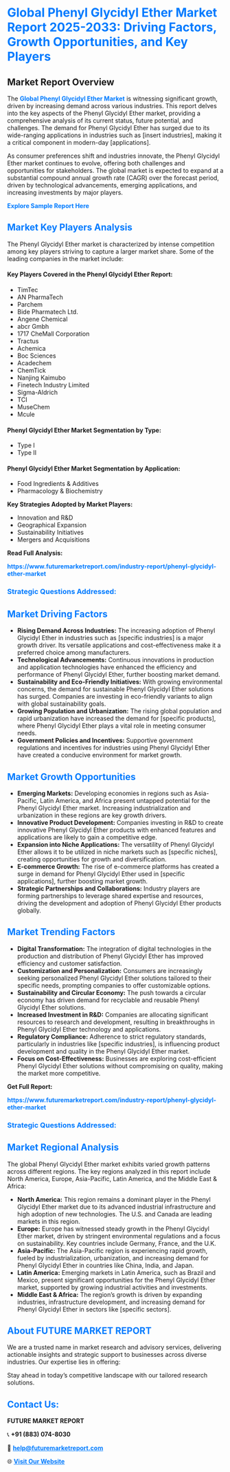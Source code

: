 <h1 style="color: #007BFF;">Global Phenyl Glycidyl Ether Market Report 2025-2033: Driving Factors, Growth Opportunities, and Key Players</h1>

<section id="overview">
<h2>Market Report Overview</h2>
<p>The <a href="https://www.futuremarketreport.com/industry-report/phenyl-glycidyl-ether-market" style="color: #007BFF; text-decoration: none;"><strong>Global Phenyl Glycidyl Ether Market</strong></a> is witnessing significant growth, driven by increasing demand across various industries. This report delves into the key aspects of the Phenyl Glycidyl Ether market, providing a comprehensive analysis of its current status, future potential, and challenges. The demand for Phenyl Glycidyl Ether has surged due to its wide-ranging applications in industries such as [insert industries], making it a critical component in modern-day [applications].</p>
<p>As consumer preferences shift and industries innovate, the Phenyl Glycidyl Ether market continues to evolve, offering both challenges and opportunities for stakeholders. The global market is expected to expand at a substantial compound annual growth rate (CAGR) over the forecast period, driven by technological advancements, emerging applications, and increasing investments by major players.</p>
</section>

<section id="overview">
<p><a href="https://www.futuremarketreport.com/request-sample/reportId=110032" style="color: #007BFF; text-decoration: none;"><strong>Explore Sample Report Here</strong></a></p>
</section>

<section id="key-players">
<h2 style="color: #007BFF;">Market Key Players Analysis</h2>
<p>The Phenyl Glycidyl Ether market is characterized by intense competition among key players striving to capture a larger market share. Some of the leading companies in the market include:</p>
<h4>Key Players Covered in the Phenyl Glycidyl Ether Report:</h4>
<ul><li>TimTec</li><li>AN PharmaTech</li><li>Parchem</li><li>Bide Pharmatech Ltd.</li><li>Angene Chemical</li><li>abcr Gmbh</li><li>1717 CheMall Corporation</li><li>Tractus</li><li>Achemica</li><li>Boc Sciences</li><li>Acadechem</li><li>ChemTick</li><li>Nanjing Kaimubo</li><li>Finetech Industry Limited</li><li>Sigma-Aldrich</li><li>TCI</li><li>MuseChem</li><li>Mcule</li></ul>
<h4>Phenyl Glycidyl Ether Market Segmentation by Type:</h4>
<ul><li>Type I</li><li>Type II</li></ul>

<h4>Phenyl Glycidyl Ether Market Segmentation by Application:</h4>
<ul><li>Food Ingredients &amp; Additives</li><li>Pharmacology &amp; Biochemistry</li></ul>
<p><strong>Key Strategies Adopted by Market Players:</strong></p>
<ul>
<li>Innovation and R&D</li>
<li>Geographical Expansion</li>
<li>Sustainability Initiatives</li>
<li>Mergers and Acquisitions</li>
</ul>
</section>

<section>
<p><strong>Read Full Analysis: </strong></p><a href="https://www.futuremarketreport.com/industry-report/phenyl-glycidyl-ether-market" style="color: #007BFF; text-decoration: none;"><strong>https://www.futuremarketreport.com/industry-report/phenyl-glycidyl-ether-market</strong></a>
<h3 style="color: #007BFF;">Strategic Questions Addressed:</h3>
</section>

<section id="driving-factors">
<h2 style="color: #007BFF;">Market Driving Factors</h2>
<ul>
<li><strong>Rising Demand Across Industries:</strong> The increasing adoption of Phenyl Glycidyl Ether in industries such as [specific industries] is a major growth driver. Its versatile applications and cost-effectiveness make it a preferred choice among manufacturers.</li>
<li><strong>Technological Advancements:</strong> Continuous innovations in production and application technologies have enhanced the efficiency and performance of Phenyl Glycidyl Ether, further boosting market demand.</li>
<li><strong>Sustainability and Eco-Friendly Initiatives:</strong> With growing environmental concerns, the demand for sustainable Phenyl Glycidyl Ether solutions has surged. Companies are investing in eco-friendly variants to align with global sustainability goals.</li>
<li><strong>Growing Population and Urbanization:</strong> The rising global population and rapid urbanization have increased the demand for [specific products], where Phenyl Glycidyl Ether plays a vital role in meeting consumer needs.</li>
<li><strong>Government Policies and Incentives:</strong> Supportive government regulations and incentives for industries using Phenyl Glycidyl Ether have created a conducive environment for market growth.</li>
</ul>
</section>

<section id="growth-opportunities">
<h2 style="color: #007BFF;">Market Growth Opportunities</h2>
<ul>
<li><strong>Emerging Markets:</strong> Developing economies in regions such as Asia-Pacific, Latin America, and Africa present untapped potential for the Phenyl Glycidyl Ether market. Increasing industrialization and urbanization in these regions are key growth drivers.</li>
<li><strong>Innovative Product Development:</strong> Companies investing in R&D to create innovative Phenyl Glycidyl Ether products with enhanced features and applications are likely to gain a competitive edge.</li>
<li><strong>Expansion into Niche Applications:</strong> The versatility of Phenyl Glycidyl Ether allows it to be utilized in niche markets such as [specific niches], creating opportunities for growth and diversification.</li>
<li><strong>E-commerce Growth:</strong> The rise of e-commerce platforms has created a surge in demand for Phenyl Glycidyl Ether used in [specific applications], further boosting market growth.</li>
<li><strong>Strategic Partnerships and Collaborations:</strong> Industry players are forming partnerships to leverage shared expertise and resources, driving the development and adoption of Phenyl Glycidyl Ether products globally.</li>
</ul>
</section>

<section id="trending-factors">
<h2 style="color: #007BFF;">Market Trending Factors</h2>
<ul>
<li><strong>Digital Transformation:</strong> The integration of digital technologies in the production and distribution of Phenyl Glycidyl Ether has improved efficiency and customer satisfaction.</li>
<li><strong>Customization and Personalization:</strong> Consumers are increasingly seeking personalized Phenyl Glycidyl Ether solutions tailored to their specific needs, prompting companies to offer customizable options.</li>
<li><strong>Sustainability and Circular Economy:</strong> The push towards a circular economy has driven demand for recyclable and reusable Phenyl Glycidyl Ether solutions.</li>
<li><strong>Increased Investment in R&D:</strong> Companies are allocating significant resources to research and development, resulting in breakthroughs in Phenyl Glycidyl Ether technology and applications.</li>
<li><strong>Regulatory Compliance:</strong> Adherence to strict regulatory standards, particularly in industries like [specific industries], is influencing product development and quality in the Phenyl Glycidyl Ether market.</li>
<li><strong>Focus on Cost-Effectiveness:</strong> Businesses are exploring cost-efficient Phenyl Glycidyl Ether solutions without compromising on quality, making the market more competitive.</li>
</ul>
</section>

<section>
<p><strong>Get Full Report: </strong></p><a href="https://www.futuremarketreport.com/industry-report/phenyl-glycidyl-ether-market" style="color: #007BFF; text-decoration: none;"><strong>https://www.futuremarketreport.com/industry-report/phenyl-glycidyl-ether-market</strong></a>
<h3 style="color: #007BFF;">Strategic Questions Addressed:</h3>
</section>


<section id="regional-analysis">
<h2 style="color: #007BFF;">Market Regional Analysis</h2>
<p>The global Phenyl Glycidyl Ether market exhibits varied growth patterns across different regions. The key regions analyzed in this report include North America, Europe, Asia-Pacific, Latin America, and the Middle East & Africa:</p>
<ul>
<li><strong>North America:</strong> This region remains a dominant player in the Phenyl Glycidyl Ether market due to its advanced industrial infrastructure and high adoption of new technologies. The U.S. and Canada are leading markets in this region.</li>
<li><strong>Europe:</strong> Europe has witnessed steady growth in the Phenyl Glycidyl Ether market, driven by stringent environmental regulations and a focus on sustainability. Key countries include Germany, France, and the U.K.</li>
<li><strong>Asia-Pacific:</strong> The Asia-Pacific region is experiencing rapid growth, fueled by industrialization, urbanization, and increasing demand for Phenyl Glycidyl Ether in countries like China, India, and Japan.</li>
<li><strong>Latin America:</strong> Emerging markets in Latin America, such as Brazil and Mexico, present significant opportunities for the Phenyl Glycidyl Ether market, supported by growing industrial activities and investments.</li>
<li><strong>Middle East & Africa:</strong> The region’s growth is driven by expanding industries, infrastructure development, and increasing demand for Phenyl Glycidyl Ether in sectors like [specific sectors].</li>
</ul>
</section>

<footer>
<h2 style="color: #007BFF;">About FUTURE MARKET REPORT</h2>
<p>We are a trusted name in market research and advisory services, delivering actionable insights and strategic support to businesses across diverse industries. Our expertise lies in offering:</p>

<p>Stay ahead in today’s competitive landscape with our tailored research solutions.</p>

<h2 style="color: #007BFF;">Contact Us:</h2>
<p><strong>FUTURE MARKET REPORT</strong></p>
<p>📞 <strong>+91 (883) 074-8030</strong></p>
<p>📧 <strong><a href="mailto:help@futuremarketreport.com" style="color: #007BFF;">help@futuremarketreport.com</a></strong></p>
<p>🌐 <strong><a href="https://www.futuremarketreport.com/" style="color: #007BFF;">Visit Our Website</a></strong></p>
</footer>